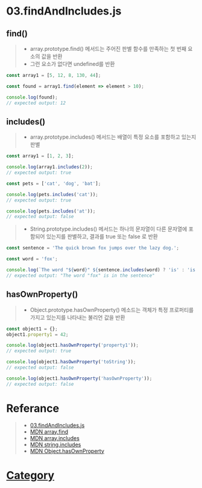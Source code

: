 # 03.findAndIncludes.js

## find()
> - array.prototype.find() 메서드는 주어진 판별 함수를 만족하는 첫 번째 요소의 값을 반환 
> - 그런 요소가 없다면 undefined를 반환

```javascript
const array1 = [5, 12, 8, 130, 44];

const found = array1.find(element => element > 10);

console.log(found);
// expected output: 12
```

## includes()
> - array.prototype.includes() 메서드는 배열이 특정 요소를 포함하고 있는지 판별
```javascript
const array1 = [1, 2, 3];

console.log(array1.includes(2));
// expected output: true

const pets = ['cat', 'dog', 'bat'];

console.log(pets.includes('cat'));
// expected output: true

console.log(pets.includes('at'));
// expected output: false
```
> - String.prototype.includes() 메서드는 하나의 문자열이 다른 문자열에 포함되어 있는지를 판별하고, 결과를 true 또는 false 로 반환
```javascript
const sentence = 'The quick brown fox jumps over the lazy dog.';

const word = 'fox';

console.log(`The word "${word}" ${sentence.includes(word) ? 'is' : 'is not'} in the sentence`);
// expected output: "The word "fox" is in the sentence"
```
## hasOwnProperty()
> - Object.prototype.hasOwnProperty() 메소드는 객체가 특정 프로퍼티를 가지고 있는지를  나타내는 불리언 값을 반환

```javascript
const object1 = {};
object1.property1 = 42;

console.log(object1.hasOwnProperty('property1'));
// expected output: true

console.log(object1.hasOwnProperty('toString'));
// expected output: false

console.log(object1.hasOwnProperty('hasOwnProperty'));
// expected output: false
```



# Referance
> - [03.findAndIncludes.js](https://github.com/vullro/Til/blob/master/Nodejs/03.findAndIncludes.js)
> - [MDN array.find](https://developer.mozilla.org/ko/docs/Web/JavaScript/Reference/Global_Objects/Array/find)
> - [MDN array.includes](https://developer.mozilla.org/ko/docs/Web/JavaScript/Reference/Global_Objects/Array/includes)
> - [MDN string.includes](https://developer.mozilla.org/ko/docs/Web/JavaScript/Reference/Global_Objects/String/includes)
> - [MDN Object.hasOwnProperty](https://developer.mozilla.org/ko/docs/Web/JavaScript/Reference/Global_Objects/Object/hasOwnProperty)


# [Category](https://github.com/vullro/Til/blob/master/Nodejs/category.md)
